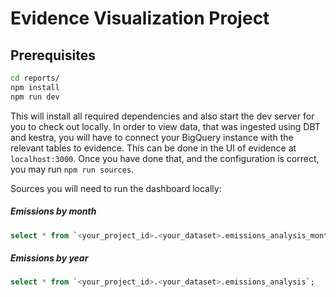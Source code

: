 # Evidence Visualization Project

## Prerequisites

```bash
cd reports/
npm install
npm run dev
```
This will install all required dependencies and also start the dev server for you to check out locally. 
In order to view data, that was ingested using DBT and kestra, you will have to connect your BigQuery instance with the relevant tables to evidence. 
This can be done in the UI of evidence at `localhost:3000`. 
Once you have done that, and the configuration is correct, you may run `npm run sources`. 

Sources you will need to run the dashboard locally: 

##### Emissions by month
```sql 
select * from `<your_project_id>.<your_dataset>.emissions_analysis_monthly`;
```

##### Emissions by year
```sql 
select * from `<your_project_id>.<your_dataset>.emissions_analysis`;
```


